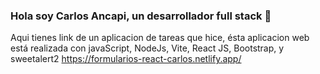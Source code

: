 ### Hola soy Carlos Ancapi, un desarrollador full stack 👋

Aqui tienes  link de un aplicacion de tareas que hice, ésta aplicacion web está realizada con javaScript, NodeJs, Vite, React JS, Bootstrap, y  sweetalert2
https://formularios-react-carlos.netlify.app/

<!--
**CarlosAncapi/CarlosAncapi** is a ✨ _special_ ✨ repository because its `README.md` (this file) appears on your GitHub profile.

Here are some ideas to get you started:

- 🔭 I’m currently working on ...
- 🌱 I’m currently learning ...
- 👯 I’m looking to collaborate on ...
- 🤔 I’m looking for help with ...
- 💬 Ask me about ...
- 📫 How to reach me: ...
- 😄 Pronouns: ...
- ⚡ Fun fact: ...
-->

